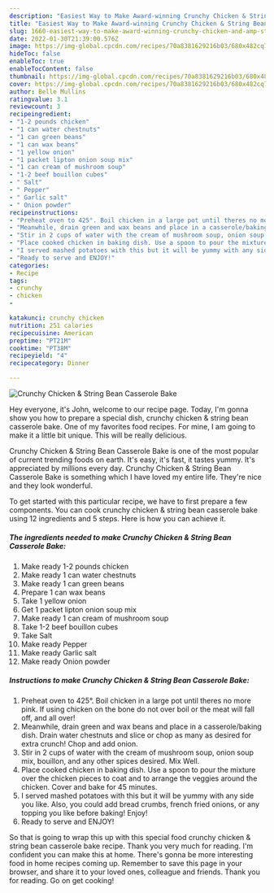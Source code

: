 ```yaml
---
description: "Easiest Way to Make Award-winning Crunchy Chicken & String Bean Casserole Bake"
title: "Easiest Way to Make Award-winning Crunchy Chicken & String Bean Casserole Bake"
slug: 1660-easiest-way-to-make-award-winning-crunchy-chicken-and-amp-string-bean-casserole-bake
date: 2022-01-30T21:39:00.576Z
image: https://img-global.cpcdn.com/recipes/70a8381629216b03/680x482cq70/crunchy-chicken-string-bean-casserole-bake-recipe-main-photo.jpg
hideToc: false
enableToc: true
enableTocContent: false
thumbnail: https://img-global.cpcdn.com/recipes/70a8381629216b03/680x482cq70/crunchy-chicken-string-bean-casserole-bake-recipe-main-photo.jpg
cover: https://img-global.cpcdn.com/recipes/70a8381629216b03/680x482cq70/crunchy-chicken-string-bean-casserole-bake-recipe-main-photo.jpg
author: Belle Mullins
ratingvalue: 3.1
reviewcount: 3
recipeingredient:
- "1-2 pounds chicken"
- "1 can water chestnuts"
- "1 can green beans"
- "1 can wax beans"
- "1 yellow onion"
- "1 packet lipton onion soup mix"
- "1 can cream of mushroom soup"
- "1-2 beef bouillon cubes"
- " Salt"
- " Pepper"
- " Garlic salt"
- " Onion powder"
recipeinstructions:
- "Preheat oven to 425°. Boil chicken in a large pot until theres no more pink. If using chicken on the bone do not over boil or the meat will fall off, and all over!"
- "Meanwhile, drain green and wax beans and place in a casserole/baking dish. Drain water chestnuts and slice or chop as many as desired for extra crunch! Chop and add onion."
- "Stir in 2 cups of water with the cream of mushroom soup, onion soup mix, bouillon, and any other spices desired. Mix Well."
- "Place cooked chicken in baking dish. Use a spoon to pour the mixture over the chicken pieces to coat and to arrange the veggies around the chicken. Cover and bake for 45 minutes."
- "I served mashed potatoes with this but it will be yummy with any side you like. Also, you could add bread crumbs, french fried onions, or any topping you like before baking! Enjoy!"
- "Ready to serve and ENJOY!"
categories:
- Recipe
tags:
- crunchy
- chicken
- 

katakunci: crunchy chicken  
nutrition: 251 calories
recipecuisine: American
preptime: "PT21M"
cooktime: "PT38M"
recipeyield: "4"
recipecategory: Dinner

---
```



![Crunchy Chicken & String Bean Casserole Bake](https://img-global.cpcdn.com/recipes/70a8381629216b03/680x482cq70/crunchy-chicken-string-bean-casserole-bake-recipe-main-photo.jpg)

Hey everyone, it's John, welcome to our recipe page. Today, I'm gonna show you how to prepare a special dish, crunchy chicken & string bean casserole bake. One of my favorites food recipes. For mine, I am going to make it a little bit unique. This will be really delicious.

Crunchy Chicken & String Bean Casserole Bake is one of the most popular of current trending foods on earth. It's easy, it's fast, it tastes yummy. It's appreciated by millions every day. Crunchy Chicken & String Bean Casserole Bake is something which I have loved my entire life. They're nice and they look wonderful.




To get started with this particular recipe, we have to first prepare a few components. You can cook crunchy chicken & string bean casserole bake using 12 ingredients and 5 steps. Here is how you can achieve it.

<!--inarticleads1-->

##### The ingredients needed to make Crunchy Chicken & String Bean Casserole Bake:

1. Make ready 1-2 pounds chicken
1. Make ready 1 can water chestnuts
1. Make ready 1 can green beans
1. Prepare 1 can wax beans
1. Take 1 yellow onion
1. Get 1 packet lipton onion soup mix
1. Make ready 1 can cream of mushroom soup
1. Take 1-2 beef bouillon cubes
1. Take  Salt
1. Make ready  Pepper
1. Make ready  Garlic salt
1. Make ready  Onion powder




<!--inarticleads2-->

##### Instructions to make Crunchy Chicken & String Bean Casserole Bake:

1. Preheat oven to 425°. Boil chicken in a large pot until theres no more pink. If using chicken on the bone do not over boil or the meat will fall off, and all over!
1. Meanwhile, drain green and wax beans and place in a casserole/baking dish. Drain water chestnuts and slice or chop as many as desired for extra crunch! Chop and add onion.
1. Stir in 2 cups of water with the cream of mushroom soup, onion soup mix, bouillon, and any other spices desired. Mix Well.
1. Place cooked chicken in baking dish. Use a spoon to pour the mixture over the chicken pieces to coat and to arrange the veggies around the chicken. Cover and bake for 45 minutes.
1. I served mashed potatoes with this but it will be yummy with any side you like. Also, you could add bread crumbs, french fried onions, or any topping you like before baking! Enjoy!
1. Ready to serve and ENJOY!



So that is going to wrap this up with this special food crunchy chicken & string bean casserole bake recipe. Thank you very much for reading. I'm confident you can make this at home. There's gonna be more interesting food in home recipes coming up. Remember to save this page in your browser, and share it to your loved ones, colleague and friends. Thank you for reading. Go on get cooking!
